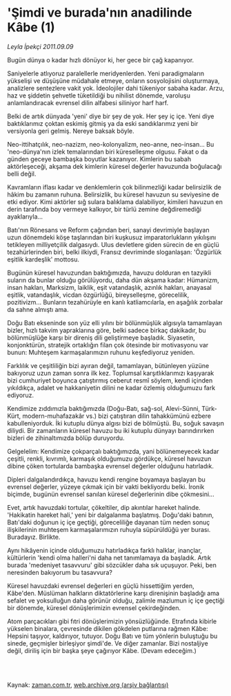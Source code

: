 # 'Şimdi ve burada'nın anadilinde Kâbe (1)

*Leyla İpekçi 2011.09.09*

<td class="columnist-detail">
<p>Bugün dünya o kadar hızlı dönüyor ki, her gece bir çağ kapanıyor.</p>
<p>
<div id="haberMetinDiv">
<p>Saniyelerle atlıyoruz paralellerle meridyenlerden. Yeni paradigmaların yükselişi ve düşüşüne müdahale etmeye, onların sosyolojisini oluşturmaya, analizlere sentezlere vakit yok. İdeolojiler dahi tükeniyor sabaha kadar. Arzu, haz ve şiddetin şehvetle tüketildiği bu nihilist dönemde, varoluşu anlamlandıracak evrensel dilin alfabesi siliniyor harf harf.
<p>Belki de artık dünyada 'yeni' diye bir şey de yok. Her şey iç içe. Yeni diye baktıklarımız çoktan eskimiş gitmiş ya da eski sandıklarımız yeni bir versiyonla geri gelmiş. Nereye baksak böyle.
<p>Neo-ittihatçılık, neo-nazizm, neo-kolonyalizm, neo-anne, neo-insan... Bu 'neo-dünya'nın izlek temalarından biri küreselleşme olgusu. Fakat o da günden geceye bambaşka boyutlar kazanıyor. Kimlerin bu sabah aktörleşeceği, akşama dek kimlerin küresel değerler havuzunda boğulacağı belli değil.
<p>Kavramların iflası kadar ve denklemlerin çok bilinmezliği kadar belirsizlik de hâkim bu zamanın ruhuna. Belirsizlik, bu küresel havuzun su seviyesine de etki ediyor. Kimi aktörler sığ sulara balıklama dalabiliyor, kimileri havuzun en derin tarafında boy vermeye kalkıyor, bir türlü zemine değdiremediği ayaklarıyla...
<p>Batı'nın Rönesans ve Reform çağından beri, sanayi devrimiyle başlayan uzun dönemdeki köşe taşlarından biri kuşkusuz imparatorlukların yıkılışını tetikleyen milliyetçilik dalgasıydı. Ulus devletlere giden sürecin de en güçlü tezahürlerinden biri, belki ilkiydi, Fransız devriminde sloganlaşan: 'Özgürlük eşitlik kardeşlik' mottosu.
<p>Bugünün küresel havuzundan baktığımızda, havuzu dolduran en tazyikli suların da bunlar olduğu görülüyordu, daha dün akşama kadar: Hümanizm, insan hakları, Marksizm, laiklik, eşit vatandaşlık, azınlık hakları, anayasal eşitlik, vatandaşlık, vicdan özgürlüğü, bireyselleşme, görecelilik, pozitivizm... Bunların tezahürüyle en kanlı katliamcılarla, en aşağılık zorbalar da sahne almıştı ama.
<p>Doğu Batı ekseninde son yüz elli yılını bir bölünmüşlük algısıyla tamamlayan bizler, hızlı takvim yapraklarına göre, belki sadece birkaç dakikadır, bu bölünmüşlüğe karşı bir direniş dili geliştirmeye başladık. Siyasetin, konjonktürün, stratejik ortaklığın filan çok ötesinde bir motivasyonu var bunun: Muhteşem karmaşalarımızın ruhunu keşfediyoruz yeniden.
<p>Farklılık ve çeşitliliğin bizi ayıran değil, tamamlayan, bütünleyen yüzüne bakıyoruz uzun zaman sonra ilk kez. Toplumsal karşıtlıklarımızı kaşıyarak bizi cumhuriyet boyunca çatıştırmış ceberut resmî söylem, kendi içinden yıkıldıkça, adalet ve hakkaniyetin dilini ne kadar özlemiş olduğumuzu fark ediyoruz.
<p>Kendimize zıddımızla baktığımızda (Doğu-Batı, sağ-sol, Alevi-Sünni, Türk-Kürt, modern-muhafazakâr vs.) bizi çatıştıran dilin tahakkümünü ezbere kabulleniyorduk. İki kutuplu dünya algısı bizi de bölmüştü. Bu, soğuk savaşın diliydi. Bir zamanların küresel havuzu bu iki kutuplu dünyayı barındırırken bizleri de zihinaltımızda bölüp duruyordu.
<p>Gelgelelim: Kendimize çokparçalı baktığımızda, yani bölünemeyecek kadar çeşitli, renkli, kıvrımlı, karmaşık olduğumuzu gördükçe, küresel havuzun dibine çöken tortularda bambaşka evrensel değerler olduğunu hatırladık.
<p>Dipleri dalgalandırdıkça, havuzu kendi rengine boyamaya başlayan bu evrensel değerler, yüzeye çıkmak için bir vakti bekliyordu belki. İronik biçimde, bugünün evrensel sanılan küresel değerlerinin dibe çökmesini...
<p>Evet, artık havuzdaki tortular, çökeltiler, dip akıntılar hareket halinde. 'Hakikatin hareket hali,' yeni bir dalgalanma başlatmış. Doğu'daki batının, Batı'daki doğunun iç içe geçtiği, göreceliliğe dayanan tüm neden sonuç ilişkilerinin muhteşem karmaşalarımızın ruhuyla süpürüldüğü yer burası. Buradayız. Birlikte.
<p>Aynı hikâyenin içinde olduğumuzu hatırladıkça farklı halklar, inançlar, kültürlerin 'kendi olma halleri'ni daha net tanımlamaya da başladık. Artık burada 'medeniyet tasavvuru' gibi sözcükler daha sık uçuşuyor. Peki, ben neresinden bakıyorum bu tasavvura?
<p>Küresel havuzdaki evrensel değerleri en güçlü hissettiğim yerden, Kâbe'den. Müslüman halkların diktatörlerine karşı direnişinin başladığı ama sefalet ve yoksulluğun daha görünür olduğu, zalimle mazlumun iç içe geçtiği bir dönemde, küresel dönüşlerimizin evrensel çekirdeğinden.
<p>Atom parçacıkları gibi fıtri dönüşlerimizin yönsüzlüğünde. Etrafında kibirle yükselen binalara, çevresinde dikilen gökdelen putlarına rağmen Kâbe: Hepsini taşıyor, kaldırıyor, tutuyor. Doğu Batı ve tüm yönlerin buluştuğu bu sinede, geçmişler birleşiyor şimdi'de. Ve diğer zamanlar. Bizi nostaljiye değil, diriliş için bir başka şeye çağırıyor Kâbe. (Devam edeceğim.) </p></p></p></p></p></p></p></p></p></p></p></p></p></p></p></div>
</p>


<p><br>
		 </br></p></td>

Kaynak: [zaman.com.tr](http://zaman.com.tr/yazar.do?yazino=1177877), [web.archive.org (arşiv bağlantısı)](http://web.archive.org/web/20120101120854/http://zaman.com.tr:80/yazar.do?yazino=1177877)
